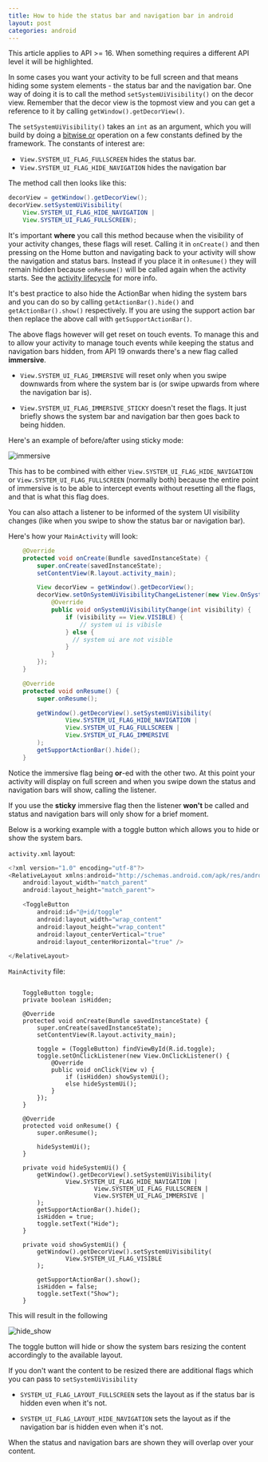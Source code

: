 ```yaml
---
title: How to hide the status bar and navigation bar in android
layout: post
categories: android
---
```


This article applies to API >= 16. When something requires a different API level it will be highlighted. 

In some cases you want your activity to be full screen and that means hiding some system elements - the status bar and the navigation bar. One way of doing it is to call the method `setSystemUiVisibility()` on the decor view. Remember that the decor view is the topmost view and you can get a reference to it by calling `getWindow().getDecorView()`. 

The `setSystemUiVisibility()` takes an `int` as an argument, which you will build by doing a [bitwise or](https://en.wikipedia.org/wiki/Bitwise_operation#OR) operation on a few constants defined by the framework. The constants of interest are:

* `View.SYSTEM_UI_FLAG_FULLSCREEN` hides the status bar.
* `View.SYSTEM_UI_FLAG_HIDE_NAVIGATION` hides the navigation bar

The method call then looks like this:  

```java
decorView = getWindow().getDecorView();
decorView.setSystemUiVisibility(
    View.SYSTEM_UI_FLAG_HIDE_NAVIGATION | 
    View.SYSTEM_UI_FLAG_FULLSCREEN);
```

It's important **where** you call this method because when the visibility of your activity changes, these flags will reset. Calling it in `onCreate()` and then pressing on the Home button and navigating back to your activity will show the navigation and status bars. Instead if you place it in `onResume()` they will remain hidden because `onResume()` will be called again when the activity starts. See the [activity lifecycle](http://developer.android.com/reference/android/app/Activity.html#ActivityLifecycle) for more info.  

It's best practice to also hide the ActionBar when hiding the system bars and you can do so by calling `getActionBar().hide()` and `getActionBar().show()` respectively. If you are using the support action bar then replace the above call with `getSupportActionBar()`. 

The above flags however will get reset on touch events. To manage this and to allow your activity to manage touch events while keeping the status and navigation bars hidden, from API 19 onwards there's a new flag called **immersive**. 

* `View.SYSTEM_UI_FLAG_IMMERSIVE` will reset only when you swipe downwards from where the system bar is (or swipe upwards from where the navigation bar is). 

* `View.SYSTEM_UI_FLAG_IMMERSIVE_STICKY` doesn't reset the flags. It just briefly shows the system bar and navigation bar then goes back to being hidden. 

Here's an example of before/after using sticky mode:

![immersive](/images/2015/immersive.jpg)

This has to be combined with either `View.SYSTEM_UI_FLAG_HIDE_NAVIGATION` or `View.SYSTEM_UI_FLAG_FULLSCREEN` (normally both) because the entire point of immersive is to be able to intercept events without resetting all the flags, and that is what this flag does. 

You can also attach a listener to be informed of the system UI visibility changes (like when you swipe to show the status bar or navigation bar). 

Here's how your `MainActivity` will look:

```java
    @Override
    protected void onCreate(Bundle savedInstanceState) {
        super.onCreate(savedInstanceState);
        setContentView(R.layout.activity_main);

        View decorView = getWindow().getDecorView();
        decorView.setOnSystemUiVisibilityChangeListener(new View.OnSystemUiVisibilityChangeListener() {
            @Override
            public void onSystemUiVisibilityChange(int visibility) {
                if (visibility == View.VISIBLE) {
                    // system ui is vibisle
                } else {
                  // system ui are not visible
                }
            }
        });
    }

    @Override
    protected void onResume() {
        super.onResume();

        getWindow().getDecorView().setSystemUiVisibility(
                View.SYSTEM_UI_FLAG_HIDE_NAVIGATION |
                View.SYSTEM_UI_FLAG_FULLSCREEN |
                View.SYSTEM_UI_FLAG_IMMERSIVE
        );
        getSupportActionBar().hide();
    }

```

Notice the immersive flag being **or**-ed with the other two. At this point your activity will display on full screen and when you swipe down the status and navigation bars will show, calling the listener. 

If you use the **sticky** immersive flag then the listener **won't** be called and status and navigation bars will only show for a brief moment. 

Below is a working example with a toggle button which allows you to hide or show the system bars.

`activity.xml` layout:

```java
<?xml version="1.0" encoding="utf-8"?>
<RelativeLayout xmlns:android="http://schemas.android.com/apk/res/android"
    android:layout_width="match_parent"
    android:layout_height="match_parent">

    <ToggleButton
        android:id="@+id/toggle"
        android:layout_width="wrap_content"
        android:layout_height="wrap_content"
        android:layout_centerVertical="true"
        android:layout_centerHorizontal="true" />

</RelativeLayout>

```

`MainActivity` file:

```language-java-line-numbers

    ToggleButton toggle;
    private boolean isHidden;

    @Override
    protected void onCreate(Bundle savedInstanceState) {
        super.onCreate(savedInstanceState);
        setContentView(R.layout.activity_main);

        toggle = (ToggleButton) findViewById(R.id.toggle);
        toggle.setOnClickListener(new View.OnClickListener() {
            @Override
            public void onClick(View v) {
                if (isHidden) showSystemUi();
                else hideSystemUi();
            }
        });
    }

    @Override
    protected void onResume() {
        super.onResume();

        hideSystemUi();
    }

    private void hideSystemUi() {
        getWindow().getDecorView().setSystemUiVisibility(
                View.SYSTEM_UI_FLAG_HIDE_NAVIGATION |
                        View.SYSTEM_UI_FLAG_FULLSCREEN |
                        View.SYSTEM_UI_FLAG_IMMERSIVE |
        );
        getSupportActionBar().hide();
        isHidden = true;
        toggle.setText("Hide");
    }

    private void showSystemUi() {
        getWindow().getDecorView().setSystemUiVisibility(
                View.SYSTEM_UI_FLAG_VISIBLE
        );

        getSupportActionBar().show();
        isHidden = false;
        toggle.setText("Show");
    }

```

This will result in the following

![hide_show](/images/2015/hide_show.png)

The toggle button will hide or show the system bars resizing the content accordingly to the available layout. 

If you don't want the content to be resized there are additional flags which you can pass to `setSystemUiVisibility`

* `SYSTEM_UI_FLAG_LAYOUT_FULLSCREEN` sets the layout as if the status bar is hidden even when it's not.

* `SYSTEM_UI_FLAG_LAYOUT_HIDE_NAVIGATION` sets the layout as if the navigation bar is hidden even when it's not. 

When the status and navigation bars are shown they will overlap over your content.
